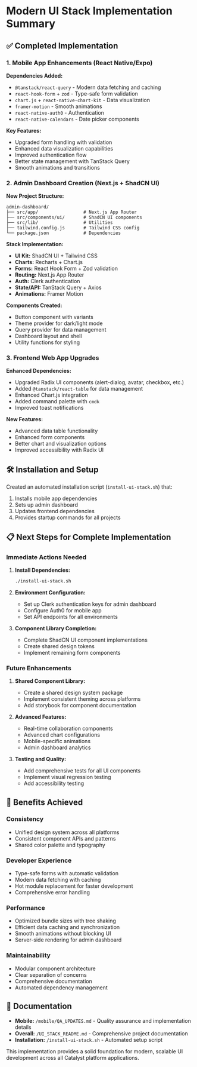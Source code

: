 # Modern UI Stack Implementation Summary

## ✅ Completed Implementation

### 1. Mobile App Enhancements (React Native/Expo)

**Dependencies Added:**

- `@tanstack/react-query` - Modern data fetching and caching
- `react-hook-form` + `zod` - Type-safe form validation
- `chart.js` + `react-native-chart-kit` - Data visualization
- `framer-motion` - Smooth animations
- `react-native-auth0` - Authentication
- `react-native-calendars` - Date picker components

**Key Features:**

- Upgraded form handling with validation
- Enhanced data visualization capabilities
- Improved authentication flow
- Better state management with TanStack Query
- Smooth animations and transitions

### 2. Admin Dashboard Creation (Next.js + ShadCN UI)

**New Project Structure:**

```
admin-dashboard/
├── src/app/                 # Next.js App Router
├── src/components/ui/       # ShadCN UI components
├── src/lib/                 # Utilities
├── tailwind.config.js       # Tailwind CSS config
└── package.json             # Dependencies
```

**Stack Implementation:**

- **UI Kit:** ShadCN UI + Tailwind CSS
- **Charts:** Recharts + Chart.js
- **Forms:** React Hook Form + Zod validation
- **Routing:** Next.js App Router
- **Auth:** Clerk authentication
- **State/API:** TanStack Query + Axios
- **Animations:** Framer Motion

**Components Created:**

- Button component with variants
- Theme provider for dark/light mode
- Query provider for data management
- Dashboard layout and shell
- Utility functions for styling

### 3. Frontend Web App Upgrades

**Enhanced Dependencies:**

- Upgraded Radix UI components (alert-dialog, avatar, checkbox, etc.)
- Added `@tanstack/react-table` for data management
- Enhanced Chart.js integration
- Added command palette with `cmdk`
- Improved toast notifications

**New Features:**

- Advanced data table functionality
- Enhanced form components
- Better chart and visualization options
- Improved accessibility with Radix UI

## 🛠️ Installation and Setup

Created an automated installation script (`install-ui-stack.sh`) that:

1. Installs mobile app dependencies
2. Sets up admin dashboard
3. Updates frontend dependencies
4. Provides startup commands for all projects

## 📋 Next Steps for Complete Implementation

### Immediate Actions Needed

1. **Install Dependencies:**

   ```bash
   ./install-ui-stack.sh
   ```

2. **Environment Configuration:**
   - Set up Clerk authentication keys for admin dashboard
   - Configure Auth0 for mobile app
   - Set API endpoints for all environments

3. **Component Library Completion:**
   - Complete ShadCN UI component implementations
   - Create shared design tokens
   - Implement remaining form components

### Future Enhancements

1. **Shared Component Library:**
   - Create a shared design system package
   - Implement consistent theming across platforms
   - Add storybook for component documentation

2. **Advanced Features:**
   - Real-time collaboration components
   - Advanced chart configurations
   - Mobile-specific animations
   - Admin dashboard analytics

3. **Testing and Quality:**
   - Add comprehensive tests for all UI components
   - Implement visual regression testing
   - Add accessibility testing

## 🎯 Benefits Achieved

### Consistency

- Unified design system across all platforms
- Consistent component APIs and patterns
- Shared color palette and typography

### Developer Experience

- Type-safe forms with automatic validation
- Modern data fetching with caching
- Hot module replacement for faster development
- Comprehensive error handling

### Performance

- Optimized bundle sizes with tree shaking
- Efficient data caching and synchronization
- Smooth animations without blocking UI
- Server-side rendering for admin dashboard

### Maintainability

- Modular component architecture
- Clear separation of concerns
- Comprehensive documentation
- Automated dependency management

## 📖 Documentation

- **Mobile:** `/mobile/QA_UPDATES.md` - Quality assurance and implementation details
- **Overall:** `/UI_STACK_README.md` - Comprehensive project documentation
- **Installation:** `/install-ui-stack.sh` - Automated setup script

This implementation provides a solid foundation for modern, scalable UI development across all Catalyst platform applications.
